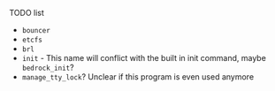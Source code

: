 TODO list

- `bouncer`
- `etcfs`
- `brl`
- `init` - This name will conflict with the built in init command, maybe `bedrock_init`?
- `manage_tty_lock`? Unclear if this program is even used anymore
